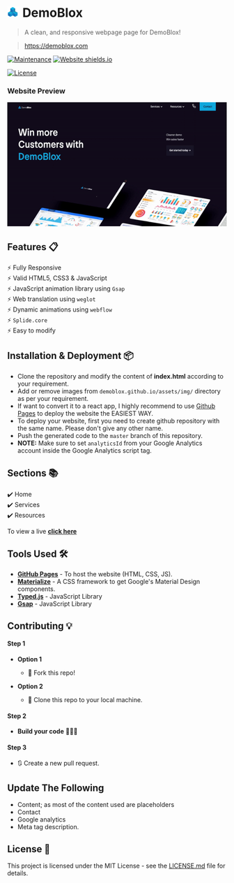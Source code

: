 # <img src="assets/media/brand-logo/icon.png" width ="28"> DemoBlox 

> A clean, and responsive webpage page for DemoBlox!

> https://demoblox.com

<!-- ![GitHub stars](https://img.shields.io/github/stars/varadbhogayata/varadbhogayata.github.io) 
![GitHub forks](https://img.shields.io/github/forks/varadbhogayata/varadbhogayata.github.io) -->
[![Maintenance](https://img.shields.io/badge/maintained-yes-green.svg)](https://github.com/varadbhogayata/varadbhogayata.github.io/commits/master)
[![Website shields.io](https://img.shields.io/badge/website-up-yellow)](http://demoblox.github.io/)

[![License](http://img.shields.io/:license-mit-blue.svg?style=flat-square)](http://badges.mit-license.org)

### Website Preview
<p align="center"> 
  <kbd>
    <a href="https://demoblox.github.io" target="_blank"><img src="assets/examples/preview.gif">
  </a>
  </kbd>
</p>


## Features 📋
⚡️ Fully Responsive\
⚡️ Valid HTML5, CSS3 & JavaScript\
⚡️ JavaScript animation library using `Gsap`\
⚡️ Web translation using `weglot`\
⚡️ Dynamic animations using `webflow`\
⚡️ `Splide.core`\
⚡️ Easy to modify

## Installation & Deployment 📦
- Clone the repository and modify the content of <b>index.html</b> according to your requirement.
- Add or remove images from `demoblox.github.io/assets/img/` directory as per your requirement.
- If want to convert it to a react app, I highly recommend to use [Github Pages](https://create-react-app.dev/docs/deployment/#github-pages) to deploy the website the EASIEST WAY.
- To deploy your website, first you need to create github repository with the same name. Please don't give any other name.
- Push the generated code to the `master` branch of this repository.
- <b>NOTE:</b> Make sure to set `analyticsId` from your Google Analytics account inside the Google Analytics script tag.

## Sections 📚
✔️ Home\
✔️ Services\
✔️ Resources


To view a live **[click here](https://demoblox.github.io/)**

## Tools Used 🛠️
* [<b>GitHub Pages</b>](https://create-react-app.dev/docs/deployment/#github-pages) - To host the website (HTML, CSS, JS).
* [<b>Materialize</b>](https://materializecss.com/) - A CSS framework to get Google's Material Design components.
* [<b>Typed.js</b>](https://mattboldt.com/demos/typed-js/) - JavaScript Library
* [<b>Gsap</b>](https://greensock.com/) - JavaScript Library

## Contributing 💡
#### Step 1

- **Option 1**
    - 🍴 Fork this repo!

- **Option 2**
    - 👯 Clone this repo to your local machine.


#### Step 2

- **Build your code** 🔨🔨🔨

#### Step 3

- 🔃 Create a new pull request.

## Update The Following
* Content; as most of the content used are placeholders
* Contact
* Google analytics
* Meta tag description.

## License 📄
This project is licensed under the MIT License - see the [LICENSE.md](./LICENSE) file for details.
